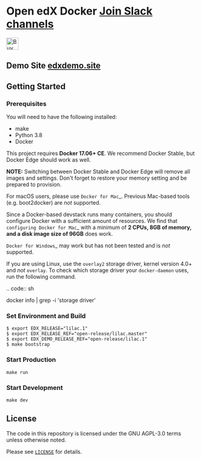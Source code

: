 # Open edX Docker [Join Slack channels](https://join.slack.com/share/zt-ul2o0flf-XRl1J7HYuvnP7FohdGnI4Q) 
<a href="https://www.buymeacoffee.com/leduong" target="_blank"><img src="https://cdn.buymeacoffee.com/buttons/default-orange.png" alt="Buy Me A Coffee" height="32" /></a> 

## Demo Site [edxdemo.site](https://edxdemo.site)

## Getting Started


### Prerequisites

You will need to have the following installed:

- make
- Python 3.8
- Docker

This project requires **Docker 17.06+ CE**.  We recommend Docker Stable, but
Docker Edge should work as well.

**NOTE:** Switching between Docker Stable and Docker Edge will remove all images and
settings.  Don't forget to restore your memory setting and be prepared to
provision.

For macOS users, please use `Docker for Mac`_. Previous Mac-based tools (e.g.
boot2docker) are *not* supported.

Since a Docker-based devstack runs many containers,
you should configure Docker with a sufficient
amount of resources. We find that `configuring Docker for Mac`_
with a minimum of **2 CPUs, 8GB of memory, and a disk image size of 96GB**
does work.

`Docker for Windows`_ may work but has not been tested and is *not* supported.

If you are using Linux, use the ``overlay2`` storage driver, kernel version
4.0+ and *not* ``overlay``. To check which storage driver your
``docker-daemon`` uses, run the following command.

.. code:: sh

   docker info | grep -i 'storage driver'

### Set Environment and Build

```
$ export EDX_RELEASE="lilac.1"
$ export EDX_RELEASE_REF="open-release/lilac.master"
$ export EDX_DEMO_RELEASE_REF="open-release/lilac.1"
$ make bootstrap
```

### Start Production

```
make run
```

### Start Development

```
make dev
```

## License

The code in this repository is licensed under the GNU AGPL-3.0 terms unless
otherwise noted.

Please see [`LICENSE`](./LICENSE) for details.
